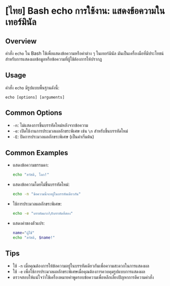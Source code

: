 # [ไทย] Bash echo การใช้งาน: แสดงข้อความในเทอร์มินัล

## Overview
คำสั่ง `echo` ใน Bash ใช้เพื่อแสดงข้อความหรือค่าต่าง ๆ ในเทอร์มินัล มันเป็นเครื่องมือที่มีประโยชน์สำหรับการแสดงผลข้อมูลหรือข้อความที่ผู้ใช้ต้องการให้ปรากฏ

## Usage
คำสั่ง `echo` มีรูปแบบพื้นฐานดังนี้:
```
echo [options] [arguments]
```

## Common Options
- `-n`: ไม่แสดงการขึ้นบรรทัดใหม่หลังจากข้อความ
- `-e`: เปิดใช้งานการประมวลผลอักขระพิเศษ เช่น `\n` สำหรับขึ้นบรรทัดใหม่
- `-E`: ปิดการประมวลผลอักขระพิเศษ (เป็นค่าเริ่มต้น)

## Common Examples
- แสดงข้อความธรรมดา:
  ```bash
  echo "สวัสดี, โลก!"
  ```

- แสดงข้อความโดยไม่ขึ้นบรรทัดใหม่:
  ```bash
  echo -n "ข้อความนี้จะอยู่ในบรรทัดเดียวกัน"
  ```

- ใช้การประมวลผลอักขระพิเศษ:
  ```bash
  echo -e "บรรทัดแรก\nบรรทัดที่สอง"
  ```

- แสดงค่าของตัวแปร:
  ```bash
  name="ผู้ใช้"
  echo "สวัสดี, $name!"
  ```

## Tips
- ใช้ `-n` เมื่อคุณต้องการให้ข้อความอยู่ในบรรทัดเดียวกันเพื่อความสะดวกในการแสดงผล
- ใช้ `-e` เพื่อใช้การประมวลผลอักขระพิเศษเมื่อคุณต้องการควบคุมรูปแบบการแสดงผล
- ตรวจสอบให้แน่ใจว่าใช้เครื่องหมายคำพูดรอบข้อความเพื่อหลีกเลี่ยงปัญหาการตีความคำสั่ง